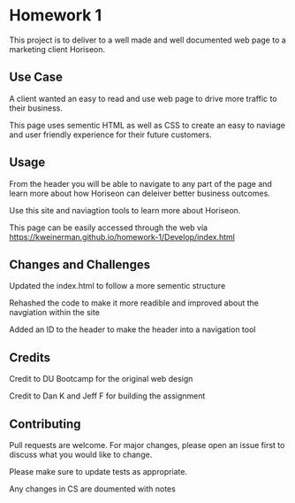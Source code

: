 # Homework 1
This project is to deliver to a well made and well documented web page to a marketing client Horiseon. 

## Use Case
A client wanted an easy to read and use web page to drive more traffic to their business. 

This page uses sementic HTML as well as CSS to create an easy to naviage and user friendly experience for their future customers.

## Usage
From the header you will be able to navigate to any part of the page and learn more about how Horiseon can deleiver better business outcomes. 

Use this site and naviagtion tools to learn more about Horiseon. 

This page can be easily accessed through the web via https://kweinerman.github.io/homework-1/Develop/index.html

## Changes and Challenges 
Updated the index.html to follow a more sementic structure

Rehashed the code to make it more readible and improved about the navgiation within the site

Added an ID to the header to make the header into a navigation tool

## Credits
Credit to DU Bootcamp for the original web design 

Credit to Dan K and Jeff F for building the assignment 


## Contributing
Pull requests are welcome. For major changes, please open an issue first to discuss what you would like to change.

Please make sure to update tests as appropriate.

Any changes in CS are doumented with notes
